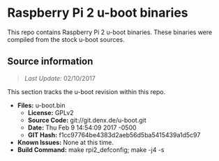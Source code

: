 Raspberry Pi 2 u-boot binaries
===================

This repo contains Raspberry Pi 2 u-boot binaries.
These binaries were compiled from the stock u-boot sources.

Source information
-------------
> *Last Update:* 02/10/2017

This section tracks the u-boot revision within this repo.

* **Files:** u-boot.bin
  * **License:** GPLv2
  * **Source Code:** git://git.denx.de/u-boot.git
  * **Date:** Thu Feb 9 14:54:09 2017 -0500
  * **GIT Hash:** f1cc97764be4383d2aeb56d5ba5415439a1d5c97
* **Known Issues:** None at this time.
* **Build Command:** make rpi2_defconfig; make -j4 -s

